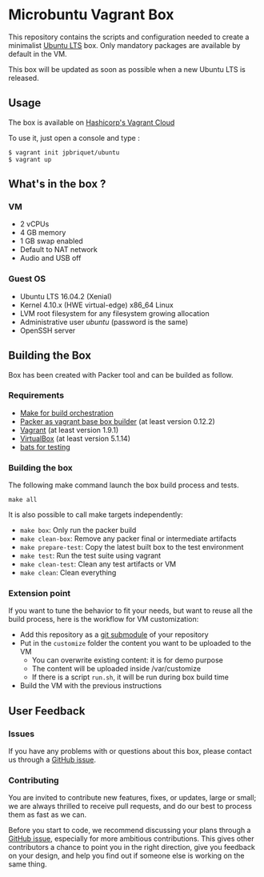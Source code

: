 # Microbuntu Vagrant Box

This repository contains the scripts and configuration needed to create a minimalist [Ubuntu LTS](https://www.ubuntu.com/) box. Only mandatory packages are available by default in the VM.

This box will be updated as soon as possible when a new Ubuntu LTS is released.

## Usage

The box is available on [Hashicorp's Vagrant Cloud](https://app.vagrantup.com/jpbriquet/boxes/microbuntu)

To use it, just open a console and type :
```
$ vagrant init jpbriquet/ubuntu
$ vagrant up
```


## What's in the box ?

### VM
* 2 vCPUs
* 4 GB memory
* 1 GB swap enabled
* Default to NAT network
* Audio and USB off

### Guest OS
* Ubuntu LTS 16.04.2 (Xenial)
* Kernel 4.10.x (HWE virtual-edge) x86_64 Linux
* LVM root filesystem for any filesystem growing allocation
* Administrative user *ubuntu* (password is the same)
* OpenSSH server

## Building the Box

Box has been created with Packer tool and can be builded as follow.

### Requirements

* [Make for build orchestration](http://www.gnu.org/software/make/)
* [Packer as vagrant base box builder](http://www.packer.io) (at least version 0.12.2)
* [Vagrant](http://vagrantup.com) (at least version 1.9.1)
* [VirtualBox](http://www.virtualbox.org) (at least version 5.1.14)
* [bats for testing](https://github.com/sstephenson/bats)

### Building the box

The following make command launch the box build process and tests.

```
make all
```

It is also possible to call make targets independently:

* `make box`: Only run the packer build
* `make clean-box`: Remove any packer final or intermediate artifacts
* `make prepare-test`: Copy the latest built box to the test environment
* `make test`: Run the test suite using vagrant
* `make clean-test`: Clean any test artifacts or VM
* `make clean`: Clean everything

### Extension point

If you want to tune the behavior to fit your needs,
but want to reuse all the build process, here is the workflow
for VM customization:

* Add this repository as a
[git submodule](https://git-scm.com/docs/git-submodule)
of your repository
* Put in the `customize` folder the content you want to be uploaded to the VM
  - You can overwrite existing content: it is for demo purpose
  - The content will be uploaded inside /var/customize
  - If there is a script `run.sh`, it will be run during box build time
* Build the VM with the previous instructions


## User Feedback

### Issues

If you have any problems with or questions about this box, please contact us through a [GitHub issue](https://github.com/jpbriquet/microbuntu/issues).

### Contributing

You are invited to contribute new features, fixes, or updates, large or small; we are always thrilled to receive pull requests, and do our best to process them as fast as we can.

Before you start to code, we recommend discussing your plans through a [GitHub issue](https://github.com/jpbriquet/microbuntu/issues), especially for more ambitious contributions. This gives other contributors a chance to point you in the right direction, give you feedback on your design, and help you find out if someone else is working on the same thing.
